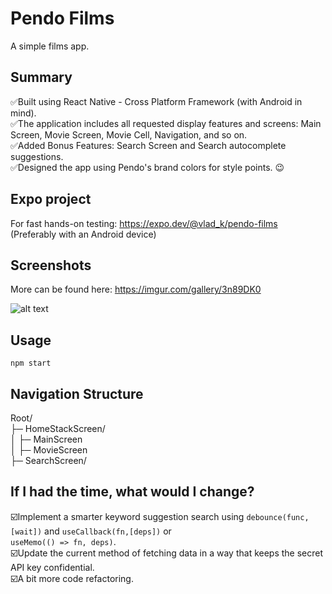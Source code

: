 # Pendo Films

A simple films app.

## Summary 

:white_check_mark:Built using React Native - Cross Platform Framework (with Android in mind).   
:white_check_mark:The application includes all requested display features and screens: Main Screen, Movie Screen, Movie Cell, Navigation, and so on.  
:white_check_mark:Added Bonus Features: Search Screen and Search autocomplete suggestions.  
:white_check_mark:Designed the app using Pendo's brand colors for style points. :wink:

## Expo project

For fast hands-on testing: https://expo.dev/@vlad_k/pendo-films  
(Preferably with an Android device)

## Screenshots

More can be found here: https://imgur.com/gallery/3n89DK0

![alt text](https://i.imgur.com/XYMXzFM.png)

## Usage

```npm start```

## Navigation Structure

Root/  
├─ HomeStackScreen/  
│  ├─ MainScreen  
│  ├─ MovieScreen  
├─ SearchScreen/  

## If I had the time, what would I change?

:ballot_box_with_check:Implement a smarter keyword suggestion search using ``` debounce(func,[wait]) ``` and ``` useCallback(fn,[deps]) ``` or  
``` useMemo(() => fn, deps) ```.  
:ballot_box_with_check:Update the current method of fetching data in a way that keeps the secret API key confidential.    
:ballot_box_with_check:A bit more code refactoring.
